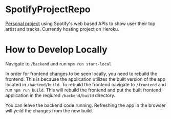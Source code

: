 # SpotifyProjectRepo

[Personal project](https://kdr-spotify.herokuapp.com/) using Spotify's web based APIs to show user their top artist and tracks.
Currently hosting project on Heroku.

# How to Develop Locally

Navigate to `/backend` and run `npm run start-local`

In order for frontend changes to be seen locally, you need to rebuild the frontend. This is because the application utilizes the built version of the app located in `/backend/build`. To rebuild the frontend navigate to `/frontend` and run `npm run build`. This will rebuild the frontend and put the built frontend application in the reqiured `/backend/build` directory.

You can leave the backend code running. Refreshing the app in the browser will yeild the changes from the new build.
